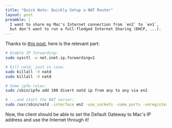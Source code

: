 ```yaml
---
title: "Quick Note: Quickly Setup a NAT Router"
layout: post
preamble: |
  I want to share my Mac's Internet connection from `en2` to `en1`,
  but don't want to run a full-fledged Internet Sharing (DHCP, ...).
---
```


Thanks to [this post](http://blog.netnerds.net/2012/07/os-x-how-to-setup-nat-on-lion-and-mountain-lion/),
here is the relevant part:

```bash
# Enable IP forwarding:
sudo sysctl -w net.inet.ip.forwarding=1

# Kill natd, just in case:
sudo killall -9 natd
sudo killall -9 natd

# Some ipfw rules:
sudo /sbin/ipfw add 100 divert natd ip from any to any via en2

# ...and start the NAT server:
sudo /usr/sbin/natd -interface en2 -use_sockets -same_ports -unregistered_only -dynamic -clamp_mss -enable_natportmap -natportmap_interface en1
```

Now,
the client should be able to set the Default Gateway to Mac's IP address and use the Internet through it!


